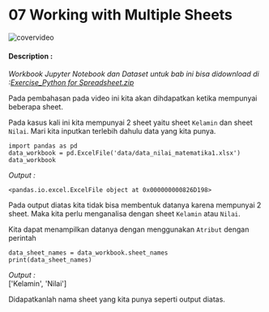 # 07 Working with Multiple Sheets

![covervideo](http://bit.ly/makeaicovervideo)

#### **Description :**
_Workbook Jupyter Notebook dan Dataset untuk bab ini bisa didownload di :[Exercise_Python for Spreadsheet.zip](https://drive.google.com/file/d/1WlpXDBTwluGYoV0crZ4fBtXglicXtS-A/view?usp=sharing)_

Pada pembahasan pada video ini kita akan dihdapatkan ketika mempunyai beberapa sheet. 

Pada kasus kali ini kita mempunyai 2 sheet yaitu sheet ```Kelamin``` dan sheet ```Nilai```. Mari kita inputkan terlebih dahulu data yang kita punya.
```
import pandas as pd
data_workbook = pd.ExcelFile('data/data_nilai_matematika1.xlsx')
data_workbook
```
*Output :* <br>
```
<pandas.io.excel.ExcelFile object at 0x000000000826D198>
```

Pada output diatas kita tidak bisa membentuk datanya karena mempunyai 2 sheet. Maka kita perlu menganalisa dengan sheet ```Kelamin``` atau ```Nilai```.

Kita dapat menampilkan datanya dengan menggunakan ```Atribut``` dengan perintah
```
data_sheet_names = data_workbook.sheet_names
print(data_sheet_names)
```
*Output :* <br>
['Kelamin', 'Nilai']

Didapatkanlah nama sheet yang kita punya seperti output diatas. 